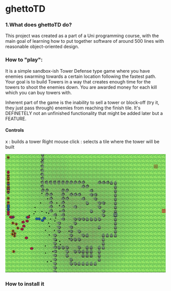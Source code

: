 # ghettoTD



### 1.What does ghettoTD do?
This project was created as a part of a Uni programming course, with the main goal of learning how to put together software of around 500 lines
with reasonable object-oriented design.

### How to "play":

It is a simple sandbox-ish Tower Defense type game where you have enemies swarming towards a certain location following the fastest path.
Your goal is to build Towers in a way that creates enough time for the towers to shoot the enemies down.
You are awarded money for each kill which you can buy towers with.

Inherent part of the game is the inability to sell a tower or block-off (try it, they just pass through) enemies from reaching the finish tile.
It's DEFINETELY not an unfinished functionality that might be added later but a FEATURE.




#### Controls
x                 : builds a tower
Right mouse click : selects a tile where the tower will be built



![alt text](https://github.com/TheRealJurkis/ghettoTD/blob/master/objTD/Assets/Examples/example1.PNG "example")



   

### How to install it

